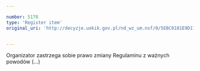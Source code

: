 ```yaml
---

number: 5178
type: 'Register item'
original_uri: 'http://decyzje.uokik.gov.pl/nd_wz_um.nsf/0/5EBC8181E9D17591C1257BC50026B55A?OpenDocument'


---
```


Organizator zastrzega sobie prawo zmiany Regulaminu z ważnych powodów (...)
